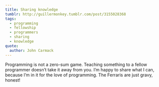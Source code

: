 ```yaml
---
title: Sharing knowledge
tumblr: http://guillermonkey.tumblr.com/post/3155028368
tags:
  - programming
  - fellowship
  - programmers
  - sharing
  - knowledge
quote:
  author: John Carmack
---
```


Programming is not a zero-sum game. Teaching something to a fellow programmer doesn’t take it away from you. I’m happy to share what I can, because I’m in it for the love of programming. The Ferraris are just gravy, honest!
